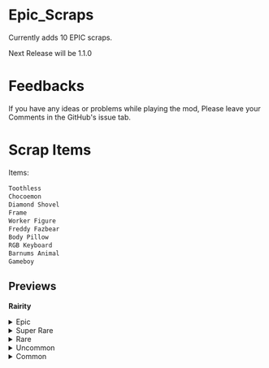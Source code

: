 # Epic_Scraps

Currently adds 10 EPIC scraps.

Next Release will be 1.1.0

# Feedbacks  

If you have any ideas or problems while playing the mod, Please leave your Comments in the GitHub's issue tab.	



# Scrap Items
Items:

    Toothless
    Chocoemon
    Diamond Shovel
    Frame
    Worker Figure
    Freddy Fazbear
    Body Pillow
    RGB Keyboard
    Barnums Animal
    Gameboy

## Previews
<b>Rairity</b>

<details> <summary>Epic</summary>
Rarely appears. Hardly appears in free moons.  
    Diamond Shovel
![Diamond Shovel](https://raw.githubusercontent.com/CRAZY-puppy/Epic-Scraps/main/Preview/Diamond%20Shovel.png)
From another dimension, for ULTIMATE self-defense!
    
    Frame
![Frame](https://raw.githubusercontent.com/CRAZY-puppy/Epic-Scraps/main/Preview/Frame.png)  
It's a frame, I promise.
</details>

<details> <summary>Super Rare</summary>
Occasionally appears. Rarely appears in free moons.  
    Freddy Fazbear
![Freddy Fazbear](https://raw.githubusercontent.com/CRAZY-puppy/Epic-Scraps/main/Preview/Freddy%20Fazbear.png)  
O Cholera, Czy To Freddy Fazbear?

    Body Pillow
![Body Pillow](https://raw.githubusercontent.com/CRAZY-puppy/Epic-Scraps/main/Preview/Body%20Pillow.png)  
For Exhastued workers....
</details>

<details> <summary>Rare</summary>
Sometimes appears. Occasionally appears in free moons.  
    Gameboy
![Gameboy](https://raw.githubusercontent.com/CRAZY-puppy/Epic-Scraps/main/Preview/Gameboy.png)  
Sorry. But you can't play Tetris :(

    RGB Keyboard
![RGB Keyboard](https://raw.githubusercontent.com/CRAZY-puppy/Epic-Scraps/main/Preview/RGB%20Keyboard.png)  
RGB Lights.
</details>

<details> <summary>Uncommon</summary>
Appears often.
    Toothless
![Toothless](https://raw.githubusercontent.com/CRAZY-puppy/Epic-Scraps/main/Preview/Toothless.png)  
He's not dancing, but still cool

    Worker Figure
![Worker Figure](https://raw.githubusercontent.com/CRAZY-puppy/Epic-Scraps/main/Preview/Worker%20Figure.png)  
Cute miniature.
</details>

<details> <summary>Common</summary>
Appears most often.
    Barnums Animal
![Barnums Animal](https://raw.githubusercontent.com/CRAZY-puppy/Epic-Scraps/main/Preview/Barnums%20Animal.png)  
Good Source of CALCUIM.

    Chocoemon
![Chocoemon](https://raw.githubusercontent.com/CRAZY-puppy/Epic-Scraps/main/Preview/Chocoemon.png)  
Don't overdo it. Take this.
</details>